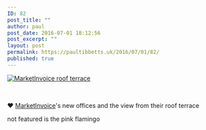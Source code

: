```yaml
---
ID: 82
post_title: ""
author: paul
post_date: 2016-07-01 18:12:56
post_excerpt: ""
layout: post
permalink: https://paultibbetts.uk/2016/07/01/82/
published: true
---
```

<a href="https://paultibbetts.uk/app/uploads/2016/07/IMG_6885.jpg" style="margin-bottom:2rem;display:inline-block"><img class="alignnone wp-image-83 size-large" src="https://paultibbetts.uk/app/uploads/2016/07/IMG_6885-1024x768.jpg" alt="MarketInvoice roof terrace" /></a>

❤️ <a href="http://marketinvoice.com">MarketInvoice</a>'s new offices and the view from their roof terrace

not featured is the pink flamingo
